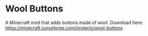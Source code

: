 # Wool Buttons

A Minecraft mod that adds buttons made of wool. Download here: https://minecraft.curseforge.com/projects/wool-buttons